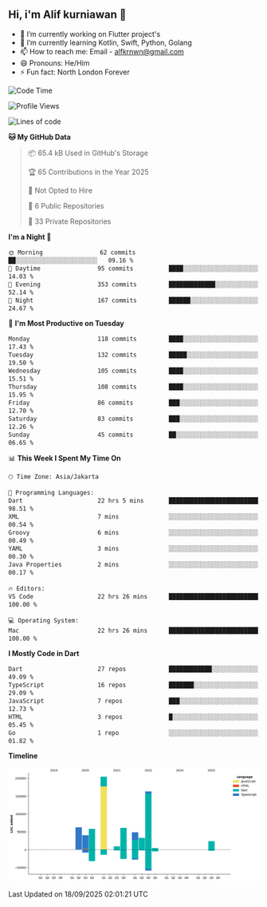 ## Hi, i'm Alif kurniawan 👋

- 🔭 I’m currently working on Flutter project's
- 🌱 I’m currently learning Kotlin, Swift, Python, Golang
- 📫 How to reach me: Email - alfkrnwn@gmail.com
- 😄 Pronouns: He/Him
- ⚡ Fun fact: North London Forever

<!--START_SECTION:waka-->
![Code Time](http://img.shields.io/badge/Code%20Time-296%20hrs%2059%20mins-blue)

![Profile Views](http://img.shields.io/badge/Profile%20Views-14-blue)

![Lines of code](https://img.shields.io/badge/From%20Hello%20World%20I%27ve%20Written-706.7%20thousand%20lines%20of%20code-blue)

**🐱 My GitHub Data** 

> 📦 65.4 kB Used in GitHub's Storage 
 > 
> 🏆 65 Contributions in the Year 2025
 > 
> 🚫 Not Opted to Hire
 > 
> 📜 6 Public Repositories 
 > 
> 🔑 33 Private Repositories 
 > 
**I'm a Night 🦉** 

```text
🌞 Morning                62 commits          ██░░░░░░░░░░░░░░░░░░░░░░░   09.16 % 
🌆 Daytime                95 commits          ████░░░░░░░░░░░░░░░░░░░░░   14.03 % 
🌃 Evening                353 commits         █████████████░░░░░░░░░░░░   52.14 % 
🌙 Night                  167 commits         ██████░░░░░░░░░░░░░░░░░░░   24.67 % 
```
📅 **I'm Most Productive on Tuesday** 

```text
Monday                   118 commits         ████░░░░░░░░░░░░░░░░░░░░░   17.43 % 
Tuesday                  132 commits         █████░░░░░░░░░░░░░░░░░░░░   19.50 % 
Wednesday                105 commits         ████░░░░░░░░░░░░░░░░░░░░░   15.51 % 
Thursday                 108 commits         ████░░░░░░░░░░░░░░░░░░░░░   15.95 % 
Friday                   86 commits          ███░░░░░░░░░░░░░░░░░░░░░░   12.70 % 
Saturday                 83 commits          ███░░░░░░░░░░░░░░░░░░░░░░   12.26 % 
Sunday                   45 commits          ██░░░░░░░░░░░░░░░░░░░░░░░   06.65 % 
```


📊 **This Week I Spent My Time On** 

```text
🕑︎ Time Zone: Asia/Jakarta

💬 Programming Languages: 
Dart                     22 hrs 5 mins       █████████████████████████   98.51 % 
XML                      7 mins              ░░░░░░░░░░░░░░░░░░░░░░░░░   00.54 % 
Groovy                   6 mins              ░░░░░░░░░░░░░░░░░░░░░░░░░   00.49 % 
YAML                     3 mins              ░░░░░░░░░░░░░░░░░░░░░░░░░   00.30 % 
Java Properties          2 mins              ░░░░░░░░░░░░░░░░░░░░░░░░░   00.17 % 

🔥 Editors: 
VS Code                  22 hrs 26 mins      █████████████████████████   100.00 % 

💻 Operating System: 
Mac                      22 hrs 26 mins      █████████████████████████   100.00 % 
```

**I Mostly Code in Dart** 

```text
Dart                     27 repos            ████████████░░░░░░░░░░░░░   49.09 % 
TypeScript               16 repos            ███████░░░░░░░░░░░░░░░░░░   29.09 % 
JavaScript               7 repos             ███░░░░░░░░░░░░░░░░░░░░░░   12.73 % 
HTML                     3 repos             █░░░░░░░░░░░░░░░░░░░░░░░░   05.45 % 
Go                       1 repo              ░░░░░░░░░░░░░░░░░░░░░░░░░   01.82 % 
```



**Timeline**

![Lines of Code chart](https://raw.githubusercontent.com/awanderer11/awanderer11/main/assets/bar_graph.png)


 Last Updated on 18/09/2025 02:01:21 UTC
<!--END_SECTION:waka-->
